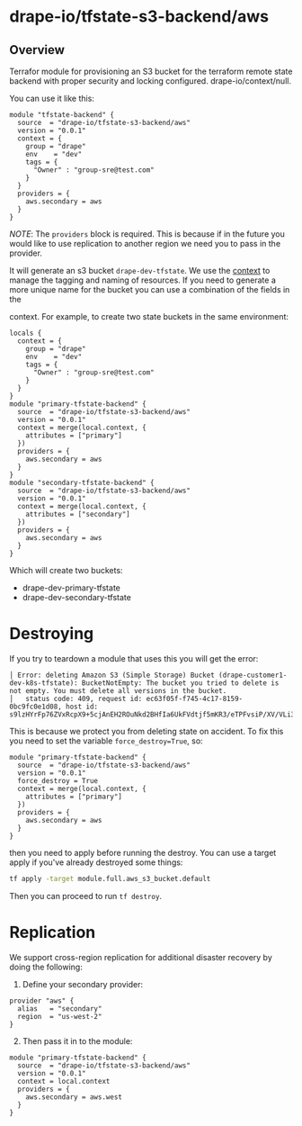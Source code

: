 # drape-io/tfstate-s3-backend/aws
## Overview
Terrafor module for provisioning an S3 bucket for the terraform remote state
backend with proper security and locking configured.
drape-io/context/null.


You can use it like this:

```hcl
module "tfstate-backend" {
  source  = "drape-io/tfstate-s3-backend/aws"
  version = "0.0.1"
  context = {
    group = "drape"
    env    = "dev"
    tags = {
      "Owner" : "group-sre@test.com"
    }
  }
  providers = {
    aws.secondary = aws
  }
}
```

*NOTE*: The `providers` block is required.  This is because if in the future you
would like to use replication to another region we need you to pass in the
provider.

It will generate an s3 bucket `drape-dev-tfstate`. We use the [context](https://github.com/drape-io/terraform-null-context)
to manage the tagging and naming of resources.   If you need to generate a more
unique name for the bucket you can use a combination of the fields in the

context. For example, to create two state buckets in the same environment:

```hcl
locals {
  context = {
    group = "drape"
    env    = "dev"
    tags = {
      "Owner" : "group-sre@test.com"
    }
  }
}
module "primary-tfstate-backend" {
  source  = "drape-io/tfstate-s3-backend/aws"
  version = "0.0.1"
  context = merge(local.context, {
    attributes = ["primary"]
  })
  providers = {
    aws.secondary = aws
  }
}
module "secondary-tfstate-backend" {
  source  = "drape-io/tfstate-s3-backend/aws"
  version = "0.0.1"
  context = merge(local.context, {
    attributes = ["secondary"]
  })
  providers = {
    aws.secondary = aws
  }
}
```

Which will create two buckets:

- drape-dev-primary-tfstate
- drape-dev-secondary-tfstate

# Destroying
If you try to teardown a module that uses this you will get the error:

```
│ Error: deleting Amazon S3 (Simple Storage) Bucket (drape-customer1-dev-k8s-tfstate): BucketNotEmpty: The bucket you tried to delete is not empty. You must delete all versions in the bucket.
│ 	status code: 409, request id: ec63f05f-f745-4c17-8159-0bc9fc0e1d08, host id: s9lzHYrFp76ZVxRcpX9+5cjAnEH2ROuNkd2BHfIa6UkFVdtjf5mKR3/eTPFvsiP/XV/VLi31234=
```

This is because we protect you from deleting state on accident.  To fix this you
need to set the variable `force_destroy=True`, so:

```hcl
module "primary-tfstate-backend" {
  source  = "drape-io/tfstate-s3-backend/aws"
  version = "0.0.1"
  force_destroy = True
  context = merge(local.context, {
    attributes = ["primary"]
  })
  providers = {
    aws.secondary = aws
  }
}
```

then you need to apply before running the destroy.  You can use a target apply
if you've already destroyed some things:

```bash
tf apply -target module.full.aws_s3_bucket.default
```

Then you can proceed to run `tf destroy`.

# Replication
We support cross-region replication for additional disaster recovery by doing
the following:

1. Define your secondary provider:

```hcl
provider "aws" {
  alias   = "secondary"
  region  = "us-west-2"
}
```

2. Then pass it in to the module:
```hcl
module "primary-tfstate-backend" {
  source  = "drape-io/tfstate-s3-backend/aws"
  version = "0.0.1"
  context = local.context
  providers = {
    aws.secondary = aws.west
  }
}
```